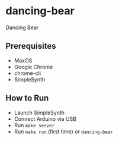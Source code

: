 # dancing-bear

Dancing Bear

## Prerequisites

- MaxOS
- Google Chrome
- chrome-cli
- SimpleSynth

## How to Run

- Launch SimpleSynth
- Connect Arduino via USB
- Run `make server`
- Run `make run` (first time) or `dancing-bear`

